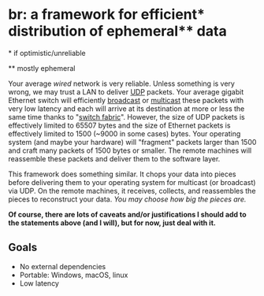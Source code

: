 # br: a framework for efficient\* distribution of ephemeral\*\* data

\* if optimistic/unreliable

\*\* mostly ephemeral

Your average _wired_ network is very reliable. Unless something is very wrong, we
may trust a LAN to deliver [UDP] packets. Your average gigabit Ethernet
switch will efficiently [broadcast] or [multicast] these packets with very
low latency and each will arrive at its destination at more or less the same
time thanks to "[switch fabric]". However, the size of UDP packets is
effectively limited to 65507 bytes and the size of Ethernet packets is
effectively limited to 1500 (~9000 in some cases) bytes. Your operating system
(and maybe your hardware) will "fragment" packets larger than 1500 and craft
many packets of 1500 bytes or smaller. The remote machines will reassemble
these packets and deliver them to the software layer.

This framework does something similar. It chops your data into pieces before
delivering them to your operating system for multicast (or broadcast) via UDP. On the remote
machines, it receives, collects, and reassembles the pieces to reconstruct your
data. *You may choose how big the pieces are.* 

**Of course, there are lots of caveats and/or justifications I should add to
the statements above (and I will), but for now, just deal with it.**

## Goals

- No external dependencies
- Portable: Windows, macOS, linux
- Low latency

[UDP]: https://www.ietf.org/rfc/rfc768.txt
[broadcast]: https://en.wikipedia.org/wiki/Broadcasting_(networking)
[multicast]: https://en.wikipedia.org/wiki/Multicast
[switch fabric]: http://etherealmind.com/what-is-the-definition-of-switch-fabric
[PGM]: https://en.wikipedia.org/wiki/Pragmatic_General_Multicast
[crossbar switch]: https://en.wikipedia.org/wiki/Crossbar_switch
[ENet]: http://enet.bespin.org
